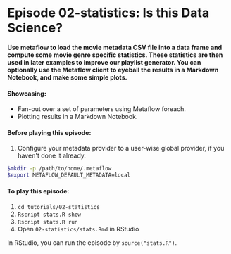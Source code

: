 # Episode 02-statistics: Is this Data Science?

**Use metaflow to load the movie metadata CSV file into a data frame and compute some movie genre specific statistics. These statistics are then used in
later examples to improve our playlist generator. You can optionally use the
Metaflow client to eyeball the results in a Markdown Notebook, and make some simple
plots.**

#### Showcasing:
- Fan-out over a set of parameters using Metaflow foreach.
- Plotting results in a Markdown Notebook.

#### Before playing this episode:
1. Configure your metadata provider to a user-wise global provider, if you haven't done it already. 
```bash
$mkdir -p /path/to/home/.metaflow
$export METAFLOW_DEFAULT_METADATA=local
```

#### To play this episode:
1. ```cd tutorials/02-statistics```
2. ```Rscript stats.R show```
3. ```Rscript stats.R run```
4. Open ```02-statistics/stats.Rmd``` in RStudio

In RStudio, you can run the episode by `source("stats.R")`.
